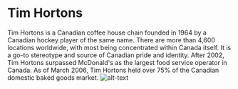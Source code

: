 # Tim Hortons
Tim Hortons is a Canadian coffee house chain founded in 1964 by a Canadian hockey player of the same name. There are more than 4,600 locations worldwide, with most being concentrated within Canada itself. It is a go-to stereotype and source of Canadian pride and identity. After 2002, Tim Hortons surpassed McDonald's as the largest food service operator in Canada. As of March 2006, Tim Hortons held over 75% of the Canadian domestic baked goods market.
![alt-text](https://www.vmcdn.ca/f/files/halifaxtoday/images/corporate-logos/041018-tim-hortons-img_5557.jpg;w=960)
